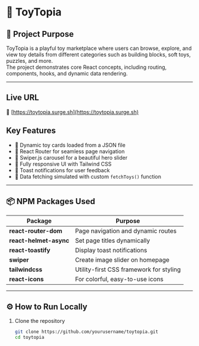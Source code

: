 # 🧸 ToyTopia

## 📘 Project Purpose
ToyTopia is a playful toy marketplace where users can browse, explore, and view toy details from different categories such as building blocks, soft toys, puzzles, and more.  
The project demonstrates core React concepts, including routing, components, hooks, and dynamic data rendering.

---

##  Live URL
🔗 [https://toytopia.surge.sh](https://toytopia.surge.sh)




 ## Key Features
- 🧩 Dynamic toy cards loaded from a JSON file  
- 🚀 React Router for seamless page navigation  
- 🎠 Swiper.js carousel for a beautiful hero slider  
- 📱 Fully responsive UI with Tailwind CSS  
- 💬 Toast notifications for user feedback  
- 🧠 Data fetching simulated with custom `fetchToys()` function  

---

## 📦 NPM Packages Used
| Package | Purpose |
|----------|----------|
| **react-router-dom** | Page navigation and dynamic routes |
| **react-helmet-async** | Set page titles dynamically |
| **react-toastify** | Display toast notifications |
| **swiper** | Create image slider on homepage |
| **tailwindcss** | Utility-first CSS framework for styling |
| **react-icons** | For colorful, easy-to-use icons |

---

## ⚙️ How to Run Locally
1. Clone the repository  
   ```bash
   git clone https://github.com/yourusername/toytopia.git
   cd toytopia
